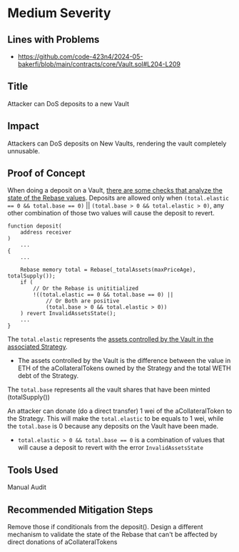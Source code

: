 # Medium Severity

## Lines with Problems
- https://github.com/code-423n4/2024-05-bakerfi/blob/main/contracts/core/Vault.sol#L204-L209

## Title
Attacker can DoS deposits to a new Vault


## Impact
Attackers can DoS deposits on New Vaults, rendering the vault completely unnusable.

## Proof of Concept
When doing a deposit on a Vault, [there are some checks that analyze the state of the Rebase values](https://github.com/code-423n4/2024-05-bakerfi/blob/main/contracts/core/Vault.sol#L204-L209). Deposits are allowed only when `(total.elastic == 0 && total.base == 0)` || `(total.base > 0 && total.elastic > 0)`, any other combination of those two values will cause the deposit to revert.

```
function deposit(
    address receiver
)
    ...
{
    ...

    Rebase memory total = Rebase(_totalAssets(maxPriceAge), totalSupply());
    if (
        // Or the Rebase is unititialized
        !((total.elastic == 0 && total.base == 0) ||
            // Or Both are positive
            (total.base > 0 && total.elastic > 0))
    ) revert InvalidAssetsState();
    ...
}
```

The `total.elastic` represents the [assets controlled by the Vault in the associated Strategy](https://github.com/code-423n4/2024-05-bakerfi/blob/main/contracts/core/Vault.sol#L289-L291).
- The assets controlled by the Vault is the difference between the value in ETH of the aCollateralTokens owned by the Strategy and the total WETH debt of the Strategy.

The `total.base` represents all the vault shares that have been minted (totalSupply())

An attacker can donate (do a direct transfer) 1 wei of the aCollateralToken to the Strategy. This will make the `total.elastic` to be equals to 1 wei, while the `total.base` is 0 because any deposits on the Vault have been made.
- `total.elastic > 0 && total.base == 0` is a combination of values that will cause a deposit to revert with the error `InvalidAssetsState`

## Tools Used
Manual Audit

## Recommended Mitigation Steps
Remove those if conditionals from the deposit(). Design a different mechanism to validate the state of the Rebase that can't be affected by direct donations of aCollateralTokens

